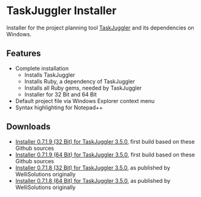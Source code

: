 # TaskJuggler Installer
Installer for the project planning tool [TaskJuggler](https://github.com/taskjuggler/TaskJuggler) and its dependencies on Windows.

## Features

* Complete installation
  * Installs TaskJuggler
  * Installs Ruby, a dependency of TaskJuggler
  * Installs all Ruby gems, needed by TaskJuggler
  * Installer for 32 Bit and 64 Bit
* Default project file via Windows Explorer context menu
* Syntax highlighting for Notepad++

## Downloads

* [Installer 0.7.1.9 (32 Bit) for TaskJuggler 3.5.0](Downloads/TaskJuggler%203.5.0%20Installer%200.7.1.9%20x86.exe), first build based on these Github sources
* [Installer 0.7.1.9 (64 Bit) for TaskJuggler 3.5.0](Downloads/TaskJuggler%203.5.0%20Installer%200.7.1.9%20x64.exe), first build based on these Github sources
* [Installer 0.7.1.8 (32 Bit) for TaskJuggler 3.5.0](Downloads/TaskJuggler%203.5.0%20Installer%200.7.1.8%20x86.exe), as published by WelliSolutions originally
* [Installer 0.7.1.8 (64 Bit) for TaskJuggler 3.5.0](Downloads/TaskJuggler%203.5.0%20Installer%200.7.1.8%20x64.exe), as published by WelliSolutions originally